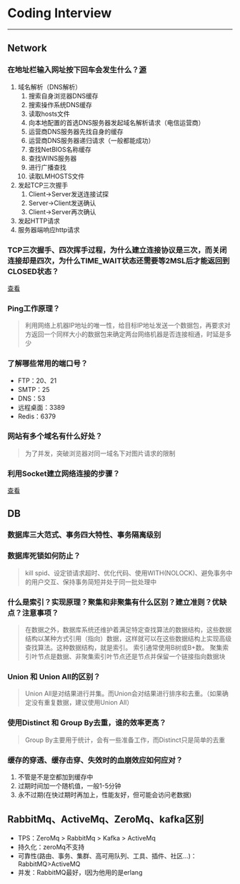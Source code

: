 # Coding Interview

---

## Network
### 在地址栏输入网址按下回车会发生什么？[源](https://blog.csdn.net/u014600626/article/details/78720763)
1. 域名解析（DNS解析）
    1. 搜索自身浏览器DNS缓存
    2. 搜索操作系统DNS缓存
    3. 读取hosts文件
    4. 向本地配置的首选DNS服务器发起域名解析请求（电信运营商）
    5. 运营商DNS服务器先找自身的缓存
    6. 运营商DNS服务器递归请求（一般都能成功）
    7. 查找NetBIOS名称缓存
    8. 查找WINS服务器
    9. 进行广播查找
    10. 读取LMHOSTS文件
2. 发起TCP三次握手
	1. Client->Server发送连接试探
	2. Server->Client发送确认
	3. Client->Server再次确认
3. 发起HTTP请求
4. 服务器端响应http请求
### TCP三次握手、四次挥手过程，为什么建立连接协议是三次，而关闭连接却是四次，为什么TIME_WAIT状态还需要等2MSL后才能返回到CLOSED状态？
[查看](../network/tcp.md)
### Ping工作原理？
> 利用网络上机器IP地址的唯一性，给目标IP地址发送一个数据包，再要求对方返回一个同样大小的数据包来确定两台网络机器是否连接相通，时延是多少
### 了解哪些常用的端口号？
* FTP：20、21
* SMTP：25
* DNS：53
* 远程桌面：3389
* Redis：6379
### 网站有多个域名有什么好处？
> 为了并发，突破浏览器对同一域名下对图片请求的限制
### 利用Socket建立网络连接的步骤？
[查看](../network/socket.md)

## DB
### 数据库三大范式、事务四大特性、事务隔离级别
### 数据库死锁如何防止？
> kill spid、设定锁请求超时、优化代码、使用WITH(NOLOCK)、避免事务中的用户交互、保持事务简短并处于同一批处理中
### 什么是索引？实现原理？聚集和非聚集有什么区别？建立准则？优缺点？注意事项？
> 在数据之外，数据库系统还维护着满足特定查找算法的数据结构，这些数据结构以某种方式引用（指向）数据，这样就可以在这些数据结构上实现高级查找算法。这种数据结构，就是索引。
索引通常使用B树或B+数。
聚集索引叶节点是数据、非聚集索引叶节点还是节点并保留一个链接指向数据块
### Union 和 Union All的区别？
> Union All是对结果进行并集。而Union会对结果进行排序和去重。（如果确定没有重复数据，建议使用Union All）
### 使用Distinct 和 Group By去重，谁的效率更高？
> Group By主要用于统计，会有一些准备工作，而Distinct只是简单的去重
### 缓存的穿透、缓存击穿、失效时的血崩效应如何应对？
1. 不管是不是空都加到缓存中
2. 过期时间加一个随机值，一般1-5分钟
3. 永不过期(在快过期时再加上，性能友好，但可能会访问老数据)

## RabbitMq、ActiveMq、ZeroMq、kafka区别
* TPS：ZeroMq > RabbitMq > Kafka > ActiveMq
* 持久化：zeroMq不支持
* 可靠性(路由、事务、集群、高可用队列、工具、插件、社区…)：RabbitMQ>ActiveMQ
* 并发：RabbitMQ最好，l因为他用的是erlang
